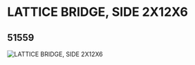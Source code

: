 # LATTICE BRIDGE, SIDE 2X12X6
## 51559
![LATTICE BRIDGE, SIDE 2X12X6](https://lc-www-live-s.legocdn.com/media/bricks/5/2/4250071.jpg)